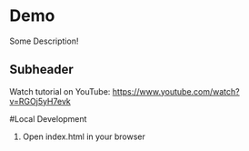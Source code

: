 # Demo

Some Description!

## Subheader

Watch tutorial on YouTube: https://www.youtube.com/watch?v=RGOj5yH7evk

#Local Development

1. Open index.html in your browser